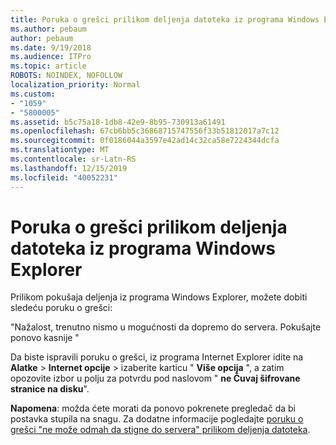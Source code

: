 ```yaml
---
title: Poruka o grešci prilikom deljenja datoteka iz programa Windows Explorer
ms.author: pebaum
author: pebaum
ms.date: 9/19/2018
ms.audience: ITPro
ms.topic: article
ROBOTS: NOINDEX, NOFOLLOW
localization_priority: Normal
ms.custom:
- "1059"
- "5800005"
ms.assetid: b5c75a18-1db8-42e9-8b95-730913a61491
ms.openlocfilehash: 67cb6bb5c36868715747556f33b51812017a7c12
ms.sourcegitcommit: 0f0186044a3597e42ad14c32ca58e7224344dcfa
ms.translationtype: MT
ms.contentlocale: sr-Latn-RS
ms.lasthandoff: 12/15/2019
ms.locfileid: "40052231"
---
```

# <a name="error-message-when-sharing-files-from-windows-explorer"></a>Poruka o grešci prilikom deljenja datoteka iz programa Windows Explorer

Prilikom pokušaja deljenja iz programa Windows Explorer, možete dobiti sledeću poruku o grešci:
  
"Nažalost, trenutno nismo u mogućnosti da dopremo do servera. Pokušajte ponovo kasnije "
  
Da biste ispravili poruku o grešci, iz programa Internet Explorer idite na **Alatke** \> **Internet opcije** \> izaberite karticu " **Više opcija** ", a zatim opozovite izbor u polju za potvrdu pod naslovom " **ne Čuvaj šifrovane stranice na disku**".
  
 **Napomena**: možda ćete morati da ponovo pokrenete pregledač da bi postavka stupila na snagu. Za dodatne informacije pogledajte [poruku o grešci "ne može odmah da stigne do servera" prilikom deljenja datoteka](https://go.microsoft.com/fwlink/?linkid=2022914).
  